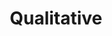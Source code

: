 ---
title: "Qualitative"

categories: ['']

tags: ['Qualitative']

arwords: 'كيفي'

arexps: []

enwords: ['Qualitative']

enexps: []

arlexicons: 'ك'

enlexicons: 'Q'

authors: ['Ruqayya Roshdy']

translators: ['']

citations: 'العربية والذكاء الاصطناعي'

sources: 'مركز الملك عبدالله بن عبدالعزيز الدولي لخدمة اللغة العربية'

word: "true"

slug: ""
---